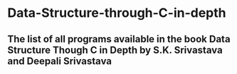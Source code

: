 # Data-Structure-through-C-in-depth
## The list of all programs available in the book Data Structure Though C in Depth by S.K. Srivastava and Deepali Srivastava
